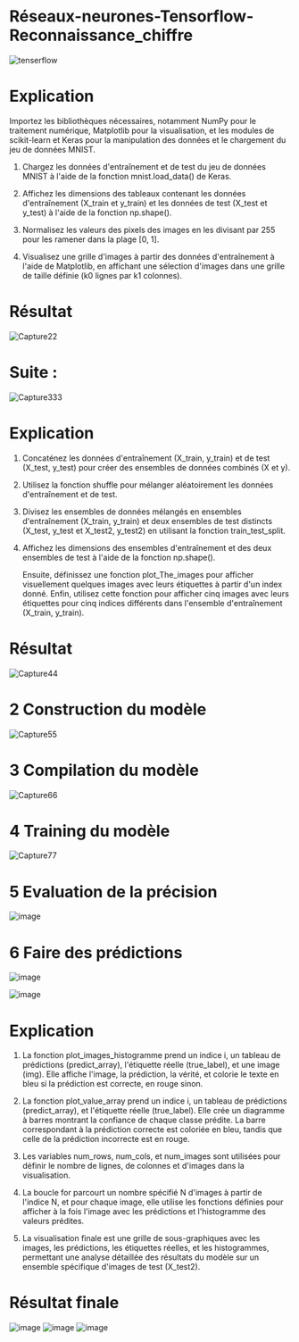 # Réseaux-neurones-Tensorflow-Reconnaissance_chiffre
![tenserflow](https://github.com/El-Ouriagli/R-seaux-neurones-Tensorflow-Reconnaissance_chiffre/assets/149663821/0cdf6e37-4fa9-4f77-a56f-1a8e8bb0a43f)

# Explication 
Importez les bibliothèques nécessaires, notamment NumPy pour le traitement numérique, Matplotlib pour la visualisation, et les modules de scikit-learn et Keras pour la manipulation des données et le chargement du jeu de données MNIST.

1. Chargez les données d'entraînement et de test du jeu de données MNIST à l'aide de la fonction mnist.load_data() de Keras.

2. Affichez les dimensions des tableaux contenant les données d'entraînement (X_train et y_train) et les données de test (X_test et y_test) à l'aide de la fonction np.shape().

3. Normalisez les valeurs des pixels des images en les divisant par 255 pour les ramener dans la plage [0, 1].

4. Visualisez une grille d'images à partir des données d'entraînement à l'aide de Matplotlib, en affichant une sélection d'images dans une grille de taille définie (k0 lignes par k1 colonnes).
# Résultat 

![Capture22](https://github.com/El-Ouriagli/R-seaux-neurones-Tensorflow-Reconnaissance_chiffre/assets/149663821/4efd497a-5e58-4a4d-93c0-f9abf5336110)

# Suite :

![Capture333](https://github.com/El-Ouriagli/R-seaux-neurones-Tensorflow-Reconnaissance_chiffre/assets/149663821/488f0811-1be3-428f-888e-a4a9e41ec2c1)

# Explication 


1. Concaténez les données d'entraînement (X_train, y_train) et de test (X_test, y_test) pour créer des ensembles de données combinés (X et y).

2. Utilisez la fonction shuffle pour mélanger aléatoirement les données d'entraînement et de test.

3. Divisez les ensembles de données mélangés en ensembles d'entraînement (X_train, y_train) et deux ensembles de test distincts (X_test, y_test et X_test2, y_test2) en utilisant la fonction train_test_split.

4. Affichez les dimensions des ensembles d'entraînement et des deux ensembles de test à l'aide de la fonction np.shape().

   Ensuite, définissez une fonction plot_The_images pour afficher visuellement quelques images avec leurs étiquettes à partir d'un index donné. Enfin, utilisez cette fonction pour afficher cinq images avec leurs 
    étiquettes pour cinq indices différents dans l'ensemble d'entraînement (X_train, y_train).

# Résultat 
![Capture44](https://github.com/El-Ouriagli/R-seaux-neurones-Tensorflow-Reconnaissance_chiffre/assets/149663821/bc6c401e-a187-4a81-b385-6dc16eabc691)

# 2 Construction du modèle

![Capture55](https://github.com/El-Ouriagli/R-seaux-neurones-Tensorflow-Reconnaissance_chiffre/assets/149663821/e60763c8-190e-4eae-9ab6-80b1a3d3fa9d)

# 3 Compilation du modèle

![Capture66](https://github.com/El-Ouriagli/R-seaux-neurones-Tensorflow-Reconnaissance_chiffre/assets/149663821/b09e4b3a-55ca-45ec-b7ea-bfedeaa9d055)

# 4 Training du modèle

![Capture77](https://github.com/El-Ouriagli/R-seaux-neurones-Tensorflow-Reconnaissance_chiffre/assets/149663821/9a15fef9-dbd0-4408-b85c-1e1356428896)

# 5 Evaluation de la précision

![image](https://github.com/El-Ouriagli/R-seaux-neurones-Tensorflow-Reconnaissance_chiffre/assets/149663821/0d554ba9-939b-4517-88e4-651f7a31af66)

# 6 Faire des prédictions

![image](https://github.com/El-Ouriagli/R-seaux-neurones-Tensorflow-Reconnaissance_chiffre/assets/149663821/b324f47a-905f-42a6-b6b3-5f4cf21c0025)

![image](https://github.com/El-Ouriagli/R-seaux-neurones-Tensorflow-Reconnaissance_chiffre/assets/149663821/39a4733a-8acb-4a3e-9e63-41417415e992)

# Explication

1. La fonction plot_images_histogramme prend un indice i, un tableau de prédictions (predict_array), l'étiquette réelle (true_label), et une image (img). Elle affiche l'image, la prédiction, la vérité, et colorie le texte en bleu si la prédiction est correcte, en rouge sinon.

2. La fonction plot_value_array prend un indice i, un tableau de prédictions (predict_array), et l'étiquette réelle (true_label). Elle crée un diagramme à barres montrant la confiance de chaque classe prédite. La barre correspondant à la prédiction correcte est coloriée en bleu, tandis que celle de la prédiction incorrecte est en rouge.

3. Les variables num_rows, num_cols, et num_images sont utilisées pour définir le nombre de lignes, de colonnes et d'images dans la visualisation.

4. La boucle for parcourt un nombre spécifié N d'images à partir de l'indice N, et pour chaque image, elle utilise les fonctions définies pour afficher à la fois l'image avec les prédictions et l'histogramme des valeurs prédites.

5. La visualisation finale est une grille de sous-graphiques avec les images, les prédictions, les étiquettes réelles, et les histogrammes, permettant une analyse détaillée des résultats du modèle sur un ensemble spécifique d'images de test (X_test2).

# Résultat finale 

![image](https://github.com/El-Ouriagli/R-seaux-neurones-Tensorflow-Reconnaissance_chiffre/assets/149663821/7183851c-8ffe-4d71-8dad-b09eeaa1f0f2)
![image](https://github.com/El-Ouriagli/R-seaux-neurones-Tensorflow-Reconnaissance_chiffre/assets/149663821/7fa933cf-8151-464f-b2d5-5f1550329c14)
![image](https://github.com/El-Ouriagli/R-seaux-neurones-Tensorflow-Reconnaissance_chiffre/assets/149663821/ec062f2d-1eab-42c8-a2f2-37b8178447c9)




